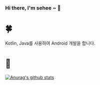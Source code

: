 ### Hi there, I'm sehee ~ 👋

# 🍀 
Kotlin, Java를 사용하여 Android 개발을 합니다.  


# 🌳
  [![Anurag's github stats](https://github-readme-stats.vercel.app/api?username=sea1hee&show_icons=true&count_private=true)](https://github.com/anuraghazra/github-readme-stats)
